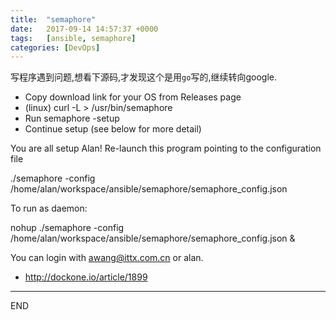 ```yaml
---
title:  "semaphore"
date:   2017-09-14 14:57:37 +0000
tags:   [ansible, semaphore]
categories: [DevOps]
---
```


写程序遇到问题,想看下源码,才发现这个是用`go`写的,继续转向google.

- Copy download link for your OS from Releases page
- (linux) curl -L <link> > /usr/bin/semaphore
- Run semaphore -setup
- Continue setup (see below for more detail)


 You are all setup Alan!
 Re-launch this program pointing to the configuration file

./semaphore -config /home/alan/workspace/ansible/semaphore/semaphore_config.json

 To run as daemon:

nohup ./semaphore -config /home/alan/workspace/ansible/semaphore/semaphore_config.json &

 You can login with awang@ittx.com.cn or alan.


- http://dockone.io/article/1899
---
END
